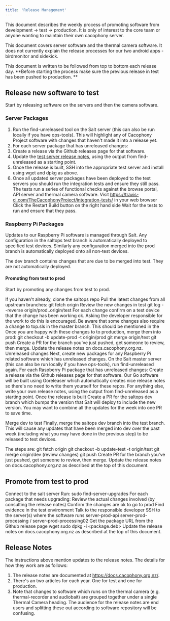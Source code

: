 ```yaml
---
title: 'Release Management'
---
```


This document describes the weekly process of promoting software from development -> test ->  production.  It is only of interest to the core team or anyone wanting to maintain their own cacophony server.  

This document covers server software and the thermal camera software.   It does not currently explain the release processes for our two android apps - birdmonitor and sidekick. 

This document is written to be followed from top to bottom each release day.  **Before starting the process make sure the previous release in test has been pushed to production. **

## Release new software to test
Start by releasing software on the servers and then the camera software.

### Server Packages
1. Run the find-unreleased tool on the Salt server (this can also be run locally if you have ops-tools). This will highlight any of Cacophony Project software with changes that haven't made it into a release yet.
2. For each server package that has unreleased changes:
  1. Create a release via the Github releases page for that software.
  2. Update the [test server release notes](https://docs.cacophony.org.nz/admin/pages/home/release-notes-2), using the output from find-unreleased as a starting point.  
  3. Once the release is built, SSH into the appropriate test server and install using wget and dpkg as above.
  5. Once all updated server packages have been deployed to the test servers you should run the integration tests and ensure they still pass. The tests run a series of functional checks against the browse portal, API server and thermal camera software.
Visit https://travis-ci.com/TheCacophonyProject/integration-tests/ in your web browser
Click the Restart Build button on the right hand side
Wait for the tests to run and ensure that they pass.

### Raspberry Pi Packages
Updates to our Raspberry Pi software is managed through Salt. Any configuration in the saltops test branch is automatically deployed to specified test devices. Similarly any configuration merged into the prod branch is automatically deployed onto all non-test devices.

The dev branch contains changes that are due to be merged into test. They are not automatically deployed.


#### Promoting from test to prod
Start by promoting any changes from test to prod.

If you haven't already, clone the saltops repo
Pull the latest changes from all upstream branches: git fetch origin
Review the new changes in test
git log --reverse origin/prod..origin/test
For each change confirm on a test device that the change has been working ok. Asking the developer responsible for the work to do this is encouraged.
Be aware that some changes also require a change to top.sls in the master branch. This should be mentioned in the 
Once you are happy with these changes to to production, merge them into prod:
git checkout -b update-prod -t origin/prod
git merge origin/test
git push 
Create a PR for the branch you've just pushed, get someone to review, then merge.
Update the release notes on docs.cacophony.org.nz.
Unreleased changes
Next, create new packages for any Raspberry Pi related software which has unreleased changes.
On the Salt master server (this can also be run locally if you have ops-tools), run find-unreleased again.
For each Raspberry Pi package that has unreleased changes:
Create a release via the Github releases page for that software.
Our Go software will be built using Goreleaser which automatically creates nice release notes so there's no need to write them yourself for these repos.
For anything else, write your own release notes, using the output from find-unreleased as a starting point.
Once the release is built
Create a PR for the saltops dev branch which bumps the version that Salt will deploy to include the new version.
You may want to combine all the updates for the week into one PR to save time.


Merge dev to test
Finally, merge the saltops dev branch into the test branch. This will cause any updates that have been merged into dev over the past week (including what you may have done in the previous step) to be released to test devices.

The steps are:
git fetch origin
git checkout -b update-test -t origin/test
git merge origin/dev
(review changes)
git push 
Create PR for the branch you've just pushed, get someone to review, then merge.
Update the release notes on docs.cacophony.org.nz as described at the top of this document.

    
    
##   Promote from test to prod
Connect to the salt server
Run: sudo find-server-upgrades
For each package that needs upgrading:
Review the actual changes involved (by consulting the release notes)
Confirm the changes are ok to go to prod 
Find evidence in the test environment
Talk to the responsible developer
SSH to the server(s) where the software runs
server-prod-api
server-prod-processing / server-prod-processing02
Get the package URL from the Github release page
wget <url>
sudo dpkg -i <package.deb>
Update the release notes on docs.cacophony.org.nz as described at the top of this document.

    
    
## Release Notes
The instructions above mention updates to the release notes. The details for how they work are as follows:
1.  The release notes are documented at https://docs.cacophony.org.nz/. 
2.  There's an two articles for each year. One for test and one for production.  
3.  Note that changes to software which runs on the thermal camera (e.g. thermal-recorder and audiobait) are grouped together under a single Thermal Camera heading. The audience for the release notes are end users and splitting these out according to software repository will be confusing.